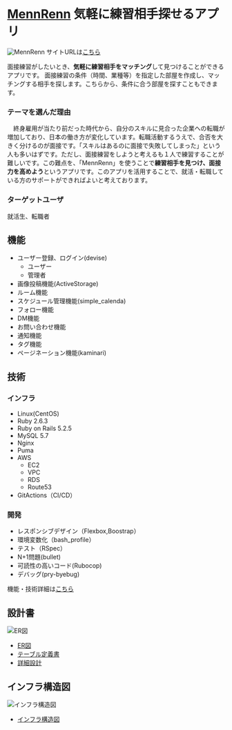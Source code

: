 # [MennRenn](https://mennrenn.com/) 気軽に練習相手探せるアプリ
![MennRenn](https://user-images.githubusercontent.com/85982768/136354125-26e12710-2c20-4147-a08f-d88027a6e85a.gif)
サイトURLは[こちら](https://mennrenn.com/)

面接練習がしたいとき、**気軽に練習相手をマッチング**して見つけることができるアプリです。
面接練習の条件（時間、業種等）を指定した部屋を作成し、マッチングする相手を探します。こちらから、条件に合う部屋を探すこともできます。


### テーマを選んだ理由
　終身雇用が当たり前だった時代から、自分のスキルに見合った企業への転職が増加しており、日本の働き方が変化しています。転職活動するうえで、合否を大きく分けるのが面接です。「スキルはあるのに面接で失敗してしまった」という人も多いはずです。ただし、面接練習をしようと考えるも１人で練習することが難しいです。この難点を、「MennRenn」を使うことで**練習相手を見つけ、面接力を高めよう**というアプリです。このアプリを活用することで、就活・転職している方のサポートができればよいと考えております。
 
### ターゲットユーザ
就活生、転職者

## 機能
- ユーザー登録、ログイン(devise)
  - ユーザー
  - 管理者
- 画像投稿機能(ActiveStorage)
- ルーム機能
- スケジュール管理機能(simple_calenda)
- フォロー機能
- DM機能
- お問い合わせ機能
- 通知機能
- タグ機能
- ページネーション機能(kaminari)

## 技術
### インフラ
- Linux(CentOS)
- Ruby 2.6.3
- Ruby on Rails 5.2.5
- MySQL 5.7
- Nginx
- Puma
- AWS
  - EC2
  - VPC
  - RDS
  - Route53
- GitActions（CI/CD）

### 開発
- レスポンシブデザイン（Flexbox,Boostrap）
- 環境変数化（bash_profile）
- テスト（RSpec）
- N+1問題(bullet)
- 可読性の高いコード(Rubocop)
- デバッグ(pry-byebug)

機能・技術詳細は[こちら](https://docs.google.com/spreadsheets/d/142KtB-SIKeLuhXgVI_3fRV6PX93IBfW87-pm1sbHodM/edit?usp=sharing)

## 設計書
![ER図](https://user-images.githubusercontent.com/85982768/136347420-79a556ab-3542-432d-aa05-789b2e6c2654.png)
- [ER図](https://drive.google.com/file/d/1nWENUMw2PwqOee9tHfykloUeg7Y1wXMW/view?usp=sharing)
- [テーブル定義書](https://docs.google.com/spreadsheets/d/1N5JukksgXzsvlRtoKJJcxqni-p9SH7Ef/edit?usp=sharing&ouid=111121812190906123216&rtpof=true&sd=true)
- [詳細設計](https://docs.google.com/spreadsheets/d/1N5JukksgXzsvlRtoKJJcxqni-p9SH7Ef/edit?usp=sharing&ouid=111121812190906123216&rtpof=true&sd=true)

## インフラ構造図
![インフラ構造図](https://user-images.githubusercontent.com/85982768/136348088-da65eea3-aad1-4cd4-826a-b76fe69d5eee.png)
- [インフラ構造図](https://drive.google.com/file/d/1PJ7jegyAWn8Pz5R1UjNcNBBmPciJ0ihJ/view?usp=sharing)
